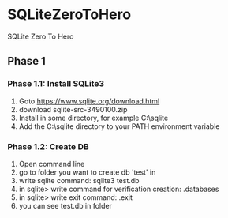 # SQLiteZeroToHero
SQLite Zero To Hero

## Phase 1

### Phase 1.1: Install SQLite3
1. Goto https://www.sqlite.org/download.html
1. download sqlite-src-3490100.zip
1. Install in some directory, for example C:\sqlite
1. Add the C:\sqlite directory to your PATH environment variable

### Phase 1.2: Create DB
1. Open command line
1. go to folder you want to create db 'test' in
1. write sqlite command: sqlite3 test.db
1. in sqlite> write command for verification creation: .databases
1. in sqlite> write exit command: .exit
1. you can see test.db in folder